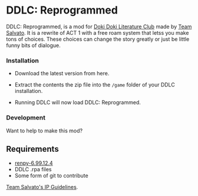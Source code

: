 # DDLC: Reprogrammed
DDLC: Reprogrammed, is a mod for [Doki Doki Literature Club](https://www.ddlc.moe) made by [Team Salvato](http://teamsalvato.com/).  It is a rewrite of ACT 1 with a free roam system that letss you make tons of choices.  These choices can change the story greatly or just be little funny bits of dialogue.


### Installation

* Download the latest version from here.

* Extract the contents the zip file into the `/game` folder of your DDLC installation.

* Running DDLC will now load DDLC: Reprogrammed.

### Development
Want to help to make this mod?

## Requirements

* [renpy-6.99.12.4](https://www.renpy.org/dl/6.99.12.4/renpy-6.99.12.4-sdk.zip)
* DDLC .rpa files
* Some form of git to contribute


[Team Salvato's IP Guidelines](http://teamsalvato.com/ip-guidelines/).
